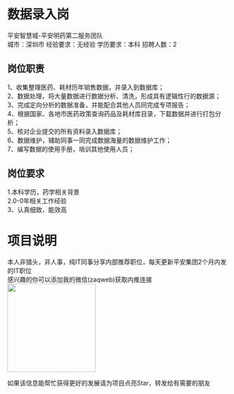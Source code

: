 # 数据录入岗
平安智慧城-平安明药第二服务团队  
城市：深圳市 经验要求：无经验 学历要求：本科  招聘人数：2

## 岗位职责
1、收集整理医药、耗材历年销售数据，并录入到数据库；   
2、数据处理，将大量数据进行数据分析、清洗，形成具有逻辑性行的数据源；   
3、完成定向分析的数据准备，并能配合其他人员同完成专项报告；   
4、根据国家、各地市医药政策查询药品及耗材库目录，下载数据并进行打包分析；   
5、核对企业提交的所有资料录入数据库；   
6、数据维护，辅助同事一同完成数据海量的数据维护工作；   
7、编写数据的使用手册，培训其他使用人员；

## 岗位要求
1.本科学历，药学相关背景   
2.0-0年相关工作经验   
3、认真细致，能效高

# 项目说明

本人非猎头，非人事，纯IT同事分享内部推荐职位，每天更新平安集团2个月内发的IT职位  
感兴趣的你可以添加我的微信(zaqweb)获取内推连接  
<img src="https://github.com/zaqweb/PA-IT-JOBS/blob/master/WechatICode.jpeg"  height="200" width="200">

如果该信息能帮忙获得更好的发展请为项目点亮Star，转发给有需要的朋友




